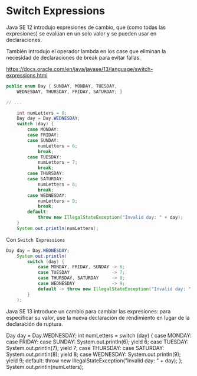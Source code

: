 # Switch Expressions
Java SE 12 introdujo expresiones de cambio, que (como todas las expresiones) se evalúan en un solo valor y se pueden usar en declaraciones.

También introdujo el operador lambda en los case que eliminan la necesidad de declaraciones de break para evitar fallas.

https://docs.oracle.com/en/java/javase/13/language/switch-expressions.html

```java
public enum Day { SUNDAY, MONDAY, TUESDAY,
    WEDNESDAY, THURSDAY, FRIDAY, SATURDAY; }

// ...

    int numLetters = 0;
    Day day = Day.WEDNESDAY;
    switch (day) {
        case MONDAY:
        case FRIDAY:
        case SUNDAY:
            numLetters = 6;
            break;
        case TUESDAY:
            numLetters = 7;
            break;
        case THURSDAY:
        case SATURDAY:
            numLetters = 8;
            break;
        case WEDNESDAY:
            numLetters = 9;
            break;
        default:
            throw new IllegalStateException("Invalid day: " + day);
    }
    System.out.println(numLetters);
```

Con `Switch Expressions`

```java
Day day = Day.WEDNESDAY;    
    System.out.println(
        switch (day) {
            case MONDAY, FRIDAY, SUNDAY -> 6;
            case TUESDAY                -> 7;
            case THURSDAY, SATURDAY     -> 8;
            case WEDNESDAY              -> 9;
            default -> throw new IllegalStateException("Invalid day: " + day);
        }
    );

```

Java SE 13 introduce un cambio para cambiar las expresiones: para especificar su valor, use la nueva declaración de rendimiento en lugar de la declaración de ruptura.

Day day = Day.WEDNESDAY;
   int numLetters = switch (day) {
       case MONDAY:
       case FRIDAY:
       case SUNDAY:
           System.out.println(6);
           yield 6;
       case TUESDAY:
           System.out.println(7);
           yield 7;
       case THURSDAY:
       case SATURDAY:
           System.out.println(8);
           yield 8;
       case WEDNESDAY:
           System.out.println(9);
           yield 9;
       default:
           throw new IllegalStateException("Invalid day: " + day);
   };
   System.out.println(numLetters);
